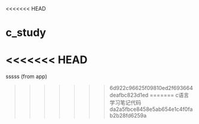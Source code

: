 <<<<<<< HEAD
# c_study
<<<<<<< HEAD
=======
sssss
(from app)
>>>>>>> 6d922c96625f09810ed2f693664deafbc823d1ed
=======
c语言学习笔记代码
>>>>>>> da2a5fbce8458e5ab654e1c4f0fab2b28fd6259a
